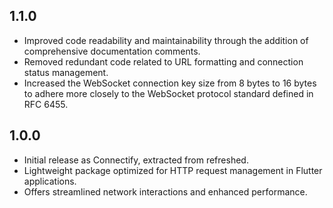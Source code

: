 ## 1.1.0

- Improved code readability and maintainability through the addition of comprehensive documentation comments.
- Removed redundant code related to URL formatting and connection status management.
- Increased the WebSocket connection key size from 8 bytes to 16 bytes to adhere more closely to the WebSocket protocol standard defined in RFC 6455.

## 1.0.0

- Initial release as Connectify, extracted from refreshed.
- Lightweight package optimized for HTTP request management in Flutter applications.
- Offers streamlined network interactions and enhanced performance.
